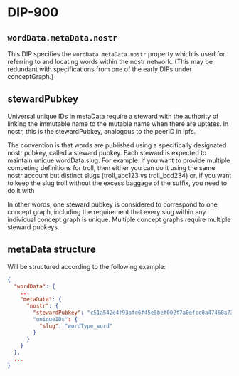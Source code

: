 DIP-900
=====
`wordData.metaData.nostr`
-----

This DIP specifies the `wordData.metaData.nostr` property which is used for referring to and locating words within the nostr network. (This may be redundant with specifications from one of the early DIPs under conceptGraph.)

## stewardPubkey

Universal unique IDs in metaData require a steward with the authority of linking the immutable name to the mutable name when there are uptates. In nostr, this is the stewardPubkey, analogous to the peerID in ipfs.

The convention is that words are published using a specifically designated nostr pubkey, called a steward pubkey. Each steward is expected to maintain unique wordData.slug. For example: if you want to provide multiple competing definitions for troll, then either you can do it using the same nostr account but distinct slugs (troll_abc123 vs troll_bcd234) or, if you want to keep the slug troll without the excess baggage of the suffix, you need to do it with 

In other words, one steward pubkey is considered to correspond to one concept graph, including the requirement that every slug within any individual concept graph is unique. Multiple concept graphs require multiple steward pubkeys.

## metaData structure

Will be structured according to the following example:

```json
{
  "wordData": {
    ...
    "metaData": {
      "nostr": {
        "stewardPubkey": "c51a542e4f93afe6f45e5bef002f7a0efcc0a47460a736654c0bee5402c482fa"
        "uniqueIDs": {
          "slug": "wordType_word"
        }
      }
    }
  },
  ...
}
```
